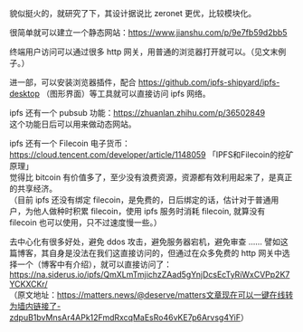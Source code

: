 貌似挺火的，就研究了下，其设计据说比 zeronet 更优，比较模块化。  

很简单就可以建立一个静态网站：<a href="https://www.jianshu.com/p/9e7fb59d2bb5">https://www.jianshu.com/p/9e7fb59d2bb5</a>  

终端用户访问可以通过很多 http 网关，用普通的浏览器打开就可以。（见文末例子。）  

进一部，可以安装浏览器插件，配合 <a href="https://github.com/ipfs-shipyard/ipfs-desktop">https://github.com/ipfs-shipyard/ipfs-desktop</a> （图形界面）等工具就可以直接访问 ipfs 网络。  

ipfs 还有一个 pubsub 功能：<a href="https://zhuanlan.zhihu.com/p/36502849">https://zhuanlan.zhihu.com/p/36502849</a>  
这个功能日后可以用来做动态网站。  

ipfs 还有一个 Filecoin 电子货币：<a href="https://cloud.tencent.com/developer/article/1148059">https://cloud.tencent.com/developer/article/1148059</a> 「IPFS和Filecoin的挖矿原理」  
觉得比 bitcoin 有价值多了，至少没有浪费资源，资源都有效利用起来了，是真正的共享经济。  
（目前 ipfs 还没有绑定 filecoin，是免费的，日后绑定的话，估计对于普通用户，为他人做种时积累 filecoin，使用 ipfs 服务时消耗 filecoin, 就算没有 filecoin 也可以使用，只不过速度慢一些。）  

去中心化有很多好处，避免 ddos 攻击，避免服务器宕机，避免审查 ……
譬如这篇博客，其自身是没法在我们这直接访问的，但通过在众多免费的 http 网关中选择一个（博客中有介绍），就可以直接访问了：  
<a href="https://na.siderus.io/ipfs/QmXLmTmjichzZAad5gYnjDcsEcTyRiWxCVPp2K7YCKXCKr/">https://na.siderus.io/ipfs/QmXLmTmjichzZAad5gYnjDcsEcTyRiWxCVPp2K7YCKXCKr/</a>  
（原文地址：<a href="https://matters.news/@deserve/matters文章现在可以一键在线转为墙内链接了-zdpuB1bvMnsAr4APk12FmdRxcqMaEsRo46vKE7p6Arvsg4YiF">https://matters.news/@deserve/matters文章现在可以一键在线转为墙内链接了-zdpuB1bvMnsAr4APk12FmdRxcqMaEsRo46vKE7p6Arvsg4YiF</a>）
